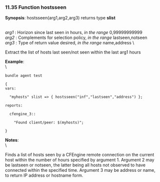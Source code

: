 ### 11.35 Function hostsseen

**Synopsis**: hostsseen(arg1,arg2,arg3) returns type **slist**

\
 *arg1* : Horizon since last seen in hours, *in the range* 0,99999999999
\
 *arg2* : Complements for selection policy, *in the range*
lastseen,notseen \
 *arg3* : Type of return value desired, *in the range* name,address \

Extract the list of hosts last seen/not seen within the last arg1 hours

**Example**:\
 \

    bundle agent test

    {
    vars:

      "myhosts" slist => { hostsseen("inf","lastseen","address") };

    reports:

      cfengine_3::

        "Found client/peer: $(myhosts)";

    }

**Notes**:\
 \

Finds a list of hosts seen by a CFEngine remote connection on the
current host within the number of hours specified by argument 1.
Argument 2 may be lastseen or notseen, the latter being all hosts not
observed to have connected within the specified time. Argument 3 may be
address or name, to return IP address or hostname form.
